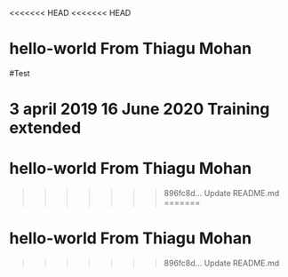 <<<<<<< HEAD
<<<<<<< HEAD
# hello-world From Thiagu Mohan
#Test

3 april 2019
16 June 2020
Training extended
=======
# hello-world From Thiagu Mohan
>>>>>>> 896fc8d... Update README.md
=======
# hello-world From Thiagu Mohan
>>>>>>> 896fc8d... Update README.md
